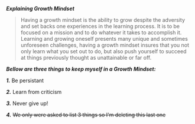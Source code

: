  ***Explaining Growth Mindset***

> Having a growth mindset is the ability to grow despite the adversity and set backs one experiences in the learning process. It is to be focused on a mission and to do whatever it takes to accomplish it. Learning and growing oneself presents many unique and sometimes unforeseen challenges, having a growth mindset insures that you not only learn what you set out to do, but also push yourself to succeed at things previously thought as unattainable or far off.  
 
***Bellow are three things to keep myself in a Growth Mindset:***

***1.*** Be persistant 

***2.*** Learn from criticism

***3.*** Never give up!

***4.*** ~~We only were asked to list 3 things so I'm deleting this last one~~
